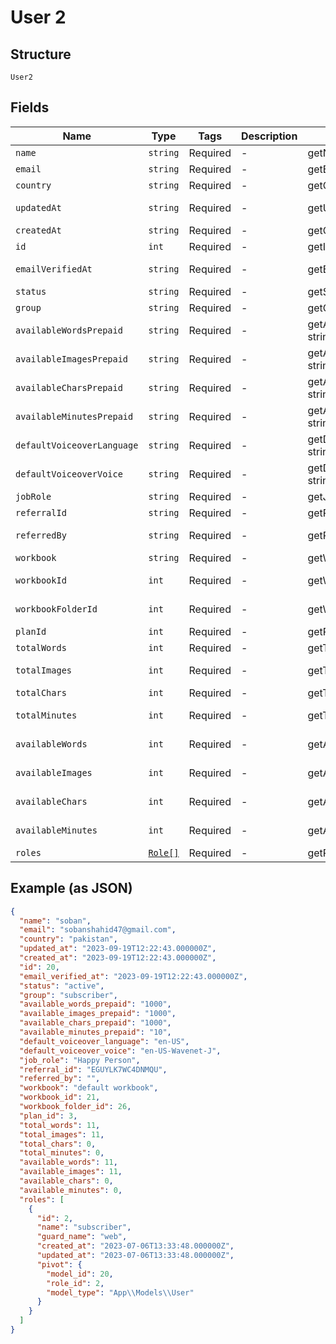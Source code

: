 
# User 2

## Structure

`User2`

## Fields

| Name | Type | Tags | Description | Getter | Setter |
|  --- | --- | --- | --- | --- | --- |
| `name` | `string` | Required | - | getName(): string | setName(string name): void |
| `email` | `string` | Required | - | getEmail(): string | setEmail(string email): void |
| `country` | `string` | Required | - | getCountry(): string | setCountry(string country): void |
| `updatedAt` | `string` | Required | - | getUpdatedAt(): string | setUpdatedAt(string updatedAt): void |
| `createdAt` | `string` | Required | - | getCreatedAt(): string | setCreatedAt(string createdAt): void |
| `id` | `int` | Required | - | getId(): int | setId(int id): void |
| `emailVerifiedAt` | `string` | Required | - | getEmailVerifiedAt(): string | setEmailVerifiedAt(string emailVerifiedAt): void |
| `status` | `string` | Required | - | getStatus(): string | setStatus(string status): void |
| `group` | `string` | Required | - | getGroup(): string | setGroup(string group): void |
| `availableWordsPrepaid` | `string` | Required | - | getAvailableWordsPrepaid(): string | setAvailableWordsPrepaid(string availableWordsPrepaid): void |
| `availableImagesPrepaid` | `string` | Required | - | getAvailableImagesPrepaid(): string | setAvailableImagesPrepaid(string availableImagesPrepaid): void |
| `availableCharsPrepaid` | `string` | Required | - | getAvailableCharsPrepaid(): string | setAvailableCharsPrepaid(string availableCharsPrepaid): void |
| `availableMinutesPrepaid` | `string` | Required | - | getAvailableMinutesPrepaid(): string | setAvailableMinutesPrepaid(string availableMinutesPrepaid): void |
| `defaultVoiceoverLanguage` | `string` | Required | - | getDefaultVoiceoverLanguage(): string | setDefaultVoiceoverLanguage(string defaultVoiceoverLanguage): void |
| `defaultVoiceoverVoice` | `string` | Required | - | getDefaultVoiceoverVoice(): string | setDefaultVoiceoverVoice(string defaultVoiceoverVoice): void |
| `jobRole` | `string` | Required | - | getJobRole(): string | setJobRole(string jobRole): void |
| `referralId` | `string` | Required | - | getReferralId(): string | setReferralId(string referralId): void |
| `referredBy` | `string` | Required | - | getReferredBy(): string | setReferredBy(string referredBy): void |
| `workbook` | `string` | Required | - | getWorkbook(): string | setWorkbook(string workbook): void |
| `workbookId` | `int` | Required | - | getWorkbookId(): int | setWorkbookId(int workbookId): void |
| `workbookFolderId` | `int` | Required | - | getWorkbookFolderId(): int | setWorkbookFolderId(int workbookFolderId): void |
| `planId` | `int` | Required | - | getPlanId(): int | setPlanId(int planId): void |
| `totalWords` | `int` | Required | - | getTotalWords(): int | setTotalWords(int totalWords): void |
| `totalImages` | `int` | Required | - | getTotalImages(): int | setTotalImages(int totalImages): void |
| `totalChars` | `int` | Required | - | getTotalChars(): int | setTotalChars(int totalChars): void |
| `totalMinutes` | `int` | Required | - | getTotalMinutes(): int | setTotalMinutes(int totalMinutes): void |
| `availableWords` | `int` | Required | - | getAvailableWords(): int | setAvailableWords(int availableWords): void |
| `availableImages` | `int` | Required | - | getAvailableImages(): int | setAvailableImages(int availableImages): void |
| `availableChars` | `int` | Required | - | getAvailableChars(): int | setAvailableChars(int availableChars): void |
| `availableMinutes` | `int` | Required | - | getAvailableMinutes(): int | setAvailableMinutes(int availableMinutes): void |
| `roles` | [`Role[]`](../../doc/models/role.md) | Required | - | getRoles(): array | setRoles(array roles): void |

## Example (as JSON)

```json
{
  "name": "soban",
  "email": "sobanshahid47@gmail.com",
  "country": "pakistan",
  "updated_at": "2023-09-19T12:22:43.000000Z",
  "created_at": "2023-09-19T12:22:43.000000Z",
  "id": 20,
  "email_verified_at": "2023-09-19T12:22:43.000000Z",
  "status": "active",
  "group": "subscriber",
  "available_words_prepaid": "1000",
  "available_images_prepaid": "1000",
  "available_chars_prepaid": "1000",
  "available_minutes_prepaid": "10",
  "default_voiceover_language": "en-US",
  "default_voiceover_voice": "en-US-Wavenet-J",
  "job_role": "Happy Person",
  "referral_id": "EGUYLK7WC4DNMQU",
  "referred_by": "",
  "workbook": "default workbook",
  "workbook_id": 21,
  "workbook_folder_id": 26,
  "plan_id": 3,
  "total_words": 11,
  "total_images": 11,
  "total_chars": 0,
  "total_minutes": 0,
  "available_words": 11,
  "available_images": 11,
  "available_chars": 0,
  "available_minutes": 0,
  "roles": [
    {
      "id": 2,
      "name": "subscriber",
      "guard_name": "web",
      "created_at": "2023-07-06T13:33:48.000000Z",
      "updated_at": "2023-07-06T13:33:48.000000Z",
      "pivot": {
        "model_id": 20,
        "role_id": 2,
        "model_type": "App\\Models\\User"
      }
    }
  ]
}
```

